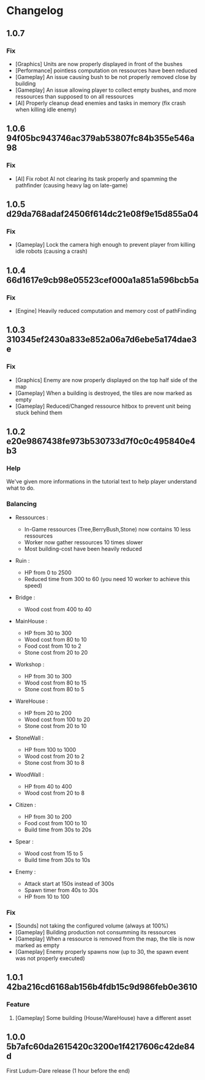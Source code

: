 # Changelog

## 1.0.7

### Fix

* [Graphics] Units are now properly displayed in front of the bushes
* [Performance] pointless computation on ressources have been reduced 
* [Gameplay] An issue causing bush to be not properly removed close by building
* [Gameplay] An issue allowing player to collect empty bushes, and more ressources than supposed to on all ressources
* [AI] Properly cleanup dead enemies and tasks in memory (fix crash when killing idle enemy)

## 1.0.6 94f05bc943746ac379ab53807fc84b355e546a98

### Fix

* [AI] Fix robot AI not clearing its task properly and spamming the pathfinder (causing heavy lag on late-game)

## 1.0.5 d29da768adaf24506f614dc21e08f9e15d855a04

### Fix

* [Gameplay] Lock the camera high enough to prevent player from killing idle robots (causing a crash)

## 1.0.4 66d1617e9cb98e05523cef000a1a851a596bcb5a

### Fix

* [Engine] Heavily reduced computation and memory cost of pathFinding

## 1.0.3 310345ef2430a833e852a06a7d6ebe5a174dae3e

### Fix

* [Graphics] Enemy are now properly displayed on the top half side of the map
* [Gameplay] When a building is destroyed, the tiles are now marked as empty
* [Gameplay] Reduced/Changed ressource hitbox to prevent unit being stuck behind them

## 1.0.2 e20e9867438fe973b530733d7f0c0c495840e4b3

### Help

We've given more informations in the tutorial text to help player understand what to do.

### Balancing

* Ressources :
  * In-Game ressources (Tree,BerryBush,Stone) now contains 10 less ressources
  * Worker now gather ressources 10 times slower
  * Most building-cost have been heavily reduced

* Ruin :
  * HP from 0 to 2500
  * Reduced time from 300 to 60 (you need 10 worker to achieve this speed)
* Bridge :
  * Wood cost from 400 to 40
* MainHouse :
  * HP from 30 to 300
  * Wood cost from 80 to 10
  * Food cost from 10 to 2
  * Stone cost from 20 to 20
* Workshop :
  * HP from 30 to 300
  * Wood cost from 80 to 15
  * Stone cost from 80 to 5
* WareHouse :
  * HP from 20 to 200
  * Wood cost from 100 to 20
  * Stone cost from 20 to 10
* StoneWall :
  * HP from 100 to 1000
  * Wood cost from 20 to 2
  * Stone cost from 30 to 8
* WoodWall :
  * HP from 40 to 400
  * Wood cost from 20 to 8
* Citizen :
  * HP from 30 to 200
  * Food cost from 100 to 10
  * Build time from 30s to 20s
* Spear :
  * Wood cost from 15 to 5
  * Build time from 30s to 10s
* Enemy :
  * Attack start at 150s instead of 300s
  * Spawn timer from 40s to 30s
  * HP from 10 to 100

### Fix

* [Sounds] not taking the configured volume (always at 100%)
* [Gameplay] Building production not consumming its ressources
* [Gameplay] When a ressource is removed from the map, the tile is now marked as empty
* [Gameplay] Enemy properly spawns now (up to 30, the spawn event was not properly executed)

## 1.0.1 42ba216cd6168ab156b4fdb15c9d986feb0e3610

### Feature

1. [Gameplay] Some building (House/WareHouse) have a different asset

## 1.0.0 5b7afc60da2615420c3200e1f4217606c42de84d

First Ludum-Dare release (1 hour before the end)
